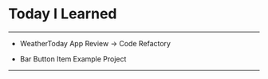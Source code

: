 # Today I Learned

---

- WeatherToday App Review -> Code Refactory

- Bar Button Item Example Project

---

